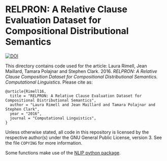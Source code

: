 # RELPRON: A Relative Clause Evaluation Dataset for Compositional Distributional Semantics

[![DOI](https://zenodo.org/badge/22799/jeanm/relpron.svg)](https://zenodo.org/badge/latestdoi/22799/jeanm/relpron)

This directory contains code used for the article: Laura Rimell, Jean Maillard, Tamara Polajnar and Stephen Clark. 2016. *RELPRON: A Relative Clause Composition Dataset for Compositional Distributional Semantics. Computational Linguistics*. Please cite as:

```
@article{Rimell16,
  title = "RELPRON: A Relative Clause Evaluation Dataset for Compositional Distributional Semantics",
  author = "Laura Rimell and Jean Maillard and Tamara Polajnar and Stephen Clark",
  year = "2016",
  journal = "Computational Linguistics",
}
```

Unless otherwise stated, all code in this repository is licensed by the respective author(s) under the GNU General Public License, version 3. See the file `COPYING` for more information.

Some functions make use of the [NLIP python package](https://github.com/jeanm/nlip).
